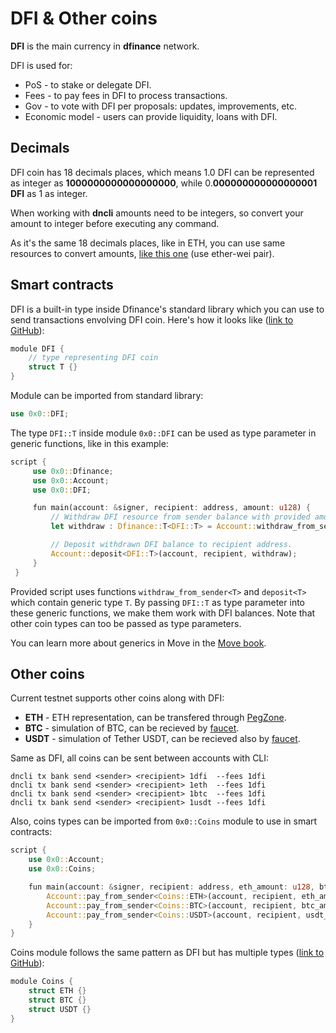 # DFI & Other coins

**DFI** is the main currency in **dfinance** network.

DFI is used for:

* PoS - to stake or delegate DFI.
* Fees - to pay fees in DFI to process transactions.
* Gov - to vote with DFI per proposals: updates, improvements, etc.
* Economic model - users can provide liquidity, loans with DFI.

## Decimals

DFI coin has 18 decimals places, which means 1.0 DFI can be represented as integer as **1000000000000000000**, while 0.**000000000000000001 DFI** as 1 as integer.

When working with **dncli** amounts need to be integers, so convert your amount to integer before executing any command.

As it's the same 18 decimals places, like in ETH, you can use same resources to convert amounts, [like this one](https://www.etherchain.org/tools/unitConverter) \(use ether-wei pair\).

## Smart contracts

DFI is a built-in type inside Dfinance's standard library which you can use to send transactions envolving DFI coin. Here's how it looks like \([link to GitHub](https://github.com/dfinance/dvm/blob/bf457b3145c5e448ece3258bbf67c22326559a12/lang/stdlib/dfi.move#L8)\):

```rust
module DFI {
    // type representing DFI coin
    struct T {}
}
```

Module can be imported from standard library:

```rust
use 0x0::DFI;
```

The type `DFI::T` inside module `0x0::DFI` can be used as type parameter in generic functions, like in this example:

```rust
script {
     use 0x0::Dfinance;
     use 0x0::Account;
     use 0x0::DFI;

     fun main(account: &signer, recipient: address, amount: u128) {
         // Withdraw DFI resource from sender balance with provided amount.
         let withdraw : Dfinance::T<DFI::T> = Account::withdraw_from_sender<DFI::T>(account, amount);

         // Deposit withdrawn DFI balance to recipient address.
         Account::deposit<DFI::T>(account, recipient, withdraw);
     }
 }
```

Provided script uses functions `withdraw_from_sender<T>` and `deposit<T>` which contain generic type `T`. By passing `DFI::T` as type parameter into these generic functions, we make them work with DFI balances. Note that other coin types can too be passed as type parameters.

You can learn more about generics in Move in the [Move book](https://move-book.com/advanced-topics/understanding-generics.html).

## Other coins

Current testnet supports other coins along with DFI:

* **ETH** - ETH representation, can be transfered through [PegZone](../pegzone/).
* **BTC** - simulation of BTC, can be recieved by [faucet](https://testnet.dfinance.co).
* **USDT** - simulation of Tether USDT, can be recieved also by [faucet](https://testnet.dfinance.co).

Same as DFI, all coins can be sent between accounts with CLI:

```text
dncli tx bank send <sender> <recipient> 1dfi  --fees 1dfi
dncli tx bank send <sender> <recipient> 1eth  --fees 1dfi
dncli tx bank send <sender> <recipient> 1btc  --fees 1dfi
dncli tx bank send <sender> <recipient> 1usdt --fees 1dfi
```

Also, coins types can be imported from `0x0::Coins` module to use in smart contracts:

```rust
script {
    use 0x0::Account;
    use 0x0::Coins;

    fun main(account: &signer, recipient: address, eth_amount: u128, btc_amount: u128, usdt_amount: u128) {
        Account::pay_from_sender<Coins::ETH>(account, recipient, eth_amount);
        Account::pay_from_sender<Coins::BTC>(account, recipient, btc_amount);
        Account::pay_from_sender<Coins::USDT>(account, recipient, usdt_amount);
    }
}
```

Coins module follows the same pattern as DFI but has multiple types \([link to GitHub](https://github.com/dfinance/dvm/blob/bf457b3145/lang/stdlib/coins.move)\):

```rust
module Coins {
    struct ETH {}
    struct BTC {}
    struct USDT {}
}
```
